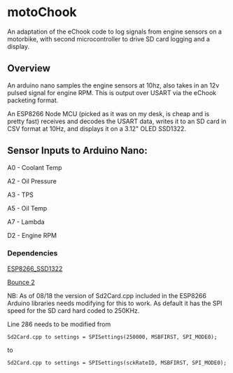 # motoChook
An adaptation of the eChook code to log signals from engine sensors on a motorbike, with second microcontroller to drive SD card logging and a display.

## Overview

An arduino nano samples the engine sensors at 10hz, also takes in an 12v pulsed signal for engine RPM. This is output over USART via the eChook packeting format.

An ESP8266 Node MCU (picked as it was on my desk, is cheap and is pretty fast) receives and decodes the USART data, writes it to an SD card in CSV format at 10Hz, and displays it on a 3.12" OLED SSD1322.

## Sensor Inputs to Arduino Nano:

A0 - Coolant Temp

A2 - Oil Pressure

A3 - TPS

A5 - Oil Temp

A7 - Lambda

D2 - Engine RPM

### Dependencies

[ESP8266_SSD1322](https://github.com/winneymj/ESP8266_SSD1322)

[Bounce 2](https://github.com/thomasfredericks/Bounce2)

NB: As of 08/18 the version of Sd2Card.cpp included in the ESP8266 Arduino libraries needs modifying for this to work. As default it has the SPI speed for the SD card hard coded to 250KHz.

Line 286 needs to be modified from
```
Sd2Card.cpp to settings = SPISettings(250000, MSBFIRST, SPI_MODE0);
```
to
```
Sd2Card.cpp to settings = SPISettings(sckRateID, MSBFIRST, SPI_MODE0);
```
